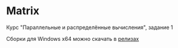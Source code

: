 # Matrix

Курс "Параллельные и распределённые вычисления", задание 1

Сборки для Windows x64 можно скачать в [релизах](https://github.com/shaai22/Matrix/releases)

